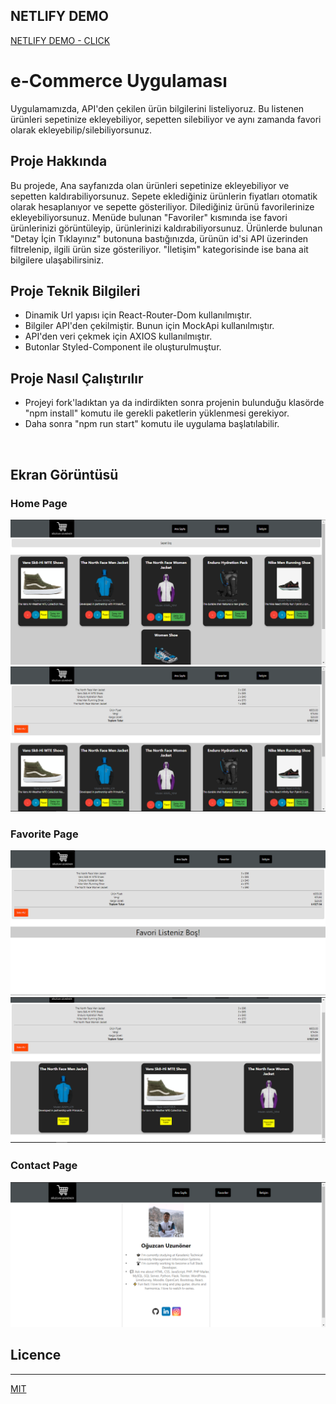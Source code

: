 ## NETLIFY DEMO
[NETLIFY DEMO - CLICK ](https://compassionate-joliot-442eb2.netlify.app/)


# e-Commerce Uygulaması

Uygulamamızda, API'den çekilen ürün bilgilerini listeliyoruz. Bu listenen ürünleri sepetinize ekleyebiliyor, sepetten silebiliyor ve aynı zamanda favori olarak ekleyebilip/silebiliyorsunuz.

## Proje Hakkında

Bu projede, Ana sayfanızda olan ürünleri sepetinize ekleyebiliyor ve sepetten kaldırabiliyorsunuz. Sepete eklediğiniz ürünlerin fiyatları otomatik olarak hesaplanıyor ve sepette gösteriliyor. Dilediğiniz ürünü favorilerinize ekleyebiliyorsunuz. Menüde bulunan "Favoriler" kısmında ise favori ürünlerinizi görüntüleyip, ürünlerinizi kaldırabiliyorsunuz. Ürünlerde bulunan "Detay İçin Tıklayınız" butonuna bastığınızda, ürünün id'si API üzerinden filtrelenip, ilgili ürün size gösteriliyor. "İletişim" kategorisinde ise bana ait bilgilere ulaşabilirsiniz.

## Proje Teknik Bilgileri

* Dinamik Url yapısı için React-Router-Dom kullanılmıştır.
* Bilgiler API'den çekilmiştir. Bunun için MockApi kullanılmıştır.
* API'den veri çekmek için AXIOS kullanılmıştır.
* Butonlar Styled-Component ile oluşturulmuştur.

## Proje Nasıl Çalıştırılır

- Projeyi fork'ladıktan ya da indirdikten sonra projenin bulunduğu klasörde "npm install" komutu ile gerekli paketlerin yüklenmesi gerekiyor.
- Daha sonra "npm run start" komutu ile uygulama başlatılabilir.

<br>

## Ekran Görüntüsü

### Home Page

<p align="center">
  <img src="readme_image/home_1.PNG" alt="Home">
  <img src="readme_image/home_2.PNG" alt="Home">
</p>

### Favorite Page

<p align="center">
  <img src="readme_image/fav_1.PNG" alt="Favorite"/>
  <img src="readme_image/fav_2.PNG" alt="Favorite"/>
</p>

### Contact Page

<p align="center">
  <img src="readme_image/conct.PNG" alt="Contact"/>
</p>


## Licence
---
[MIT](https://choosealicense.com/licenses/mit/)
